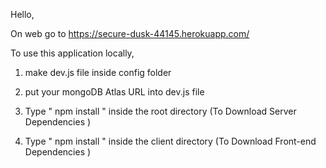 Hello,  

On web go to https://secure-dusk-44145.herokuapp.com/

To use this application locally, 

1. make dev.js file inside config folder 

2. put your mongoDB Atlas URL into dev.js file 

3. Type  " npm install " inside the root directory  (To Download Server Dependencies ) 

4. Type " npm install " inside the client directory (To Download Front-end Dependencies )







